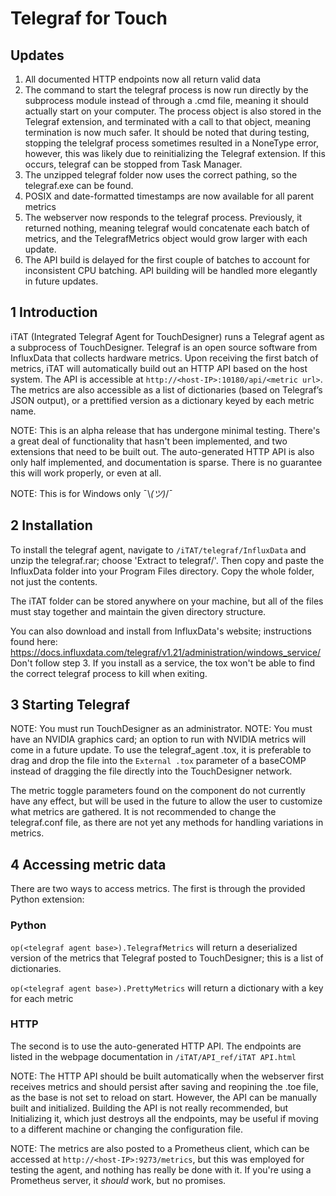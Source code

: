 # Telegraf for Touch

## Updates
1. All documented HTTP endpoints now all return valid data
2. The command to start the telegraf process is now run directly by the subprocess module instead of through a .cmd file, meaning it should actually start on your computer. The process object is also stored in the Telegraf extension, and terminated with a call to that object, meaning termination is now much safer. It should be noted that during testing, stopping the telelgraf process sometimes resulted in a NoneType error, however, this was likely due to reinitializing the Telegraf extension. If this occurs, telegraf can be stopped from Task Manager.
3. The unzipped telegraf folder now uses the correct pathing, so the telegraf.exe can be found.
4. POSIX and date-formatted timestamps are now available for all parent metrics
5. The webserver now responds to the telegraf process. Previously, it returned nothing, meaning telegraf would concatenate each batch of metrics, and the TelegrafMetrics object would grow larger with each update.
6. The API build is delayed for the first couple of batches to account for inconsistent CPU batching. API building will be handled more elegantly in future updates.


## 1	Introduction
iTAT (Integrated Telegraf Agent for TouchDesigner) runs a Telegraf agent as a subprocess of TouchDesigner. Telegraf is an open source software from InfluxData that collects hardware metrics. Upon receiving the first batch of metrics, iTAT will automatically build out an HTTP API based on the host system. The API is accessible at `http://<host-IP>:10180/api/<metric url>`. The metrics are also accessible as a list of dictionaries (based on Telegraf’s JSON output), or a prettified version as a dictionary keyed by each metric name.

NOTE: This is an alpha release that has undergone minimal testing. There's a great deal of functionality that hasn't been implemented, and two extensions that need to be built out. The auto-generated HTTP API is also only half implemented, and documentation is sparse. There is no guarantee this will work properly, or even at all.

NOTE: This is for Windows only ¯\\_(ツ)_/¯


## 2	Installation
To install the telegraf agent, navigate to `/iTAT/telegraf/InfluxData` and unzip the telegraf.rar; choose 'Extract to telegraf/'. Then copy and paste the InfluxData folder into your Program Files directory. Copy the whole folder, not just the contents.

The iTAT folder can be stored anywhere on your machine, but all of the files must stay together and maintain the given directory structure.

You can also download and install from InfluxData's website; instructions found here: https://docs.influxdata.com/telegraf/v1.21/administration/windows_service/
Don't follow step 3. If you install as a service, the tox won't be able to find the correct telegraf process to kill when exiting. 

## 3	Starting Telegraf
NOTE: You must run TouchDesigner as an administrator.
NOTE: You must have an NVIDIA graphics card; an option to run with NVIDIA metrics will come in a future update.
To use the telegraf_agent .tox, it is preferable to drag and drop the file into the `External .tox` parameter of a baseCOMP instead of dragging the file directly into the TouchDesigner network.

The metric toggle parameters found on the component do not currently have any effect, but will be used in the future to allow the user to customize what metrics are gathered. It is not recommended to change the telegraf.conf file, as there are not yet any methods for handling variations in metrics.

## 4	Accessing metric data
There are two ways to access metrics. The first is through the provided Python extension:
### Python
`op(<telegraf agent base>).TelegrafMetrics` will return a deserialized version of the metrics that Telegraf posted to TouchDesigner; this is a list of dictionaries.

`op(<telegraf agent base>).PrettyMetrics` will return a dictionary with a key for each metric

### HTTP
The second is to use the auto-generated HTTP API. The endpoints are listed in the webpage documentation in `/iTAT/API_ref/iTAT API.html`

NOTE: The HTTP API should be built automatically when the webserver first receives metrics and should persist after saving and reopining the .toe file, as the base is not set to reload on start. However, the API can be manually built and initialized. Building the API is not really recommended, but Initializing it, which just destroys all the endpoints, may be useful if moving to a different machine or changing the configuration file.

NOTE: The metrics are also posted to a Prometheus client, which can be accessed at `http://<host-IP>:9273/metrics`, but this was employed for testing the agent, and nothing has really be done with it. If you're using a Prometheus server, it *should* work, but no promises.

